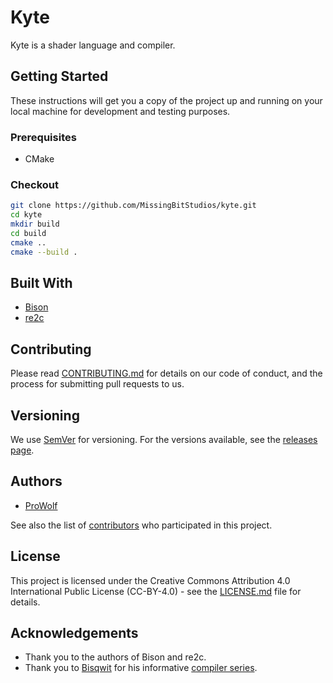# Kyte

Kyte is a shader language and compiler.

## Getting Started

These instructions will get you a copy of the project up and running on your local machine for development and testing purposes.

### Prerequisites

* CMake

### Checkout

```sh
git clone https://github.com/MissingBitStudios/kyte.git
cd kyte
mkdir build
cd build
cmake ..
cmake --build .
```

## Built With

* [Bison](https://www.gnu.org/software/bison/)
* [re2c](http://re2c.org/)

## Contributing

Please read [CONTRIBUTING.md](CONTRIBUTING.md) for details on our code of conduct, and the process for submitting pull requests to us.

## Versioning

We use [SemVer](http://semver.org/spec/v2.0.0.html) for versioning. For the versions available, see the [releases page](https://github.com/MissingBitStudios/kyte/releases). 

## Authors

* [ProWolf](https://github.com/prowolf)

See also the list of [contributors](https://github.com/MissingBitStudios/kyte/graphs/contributors) who participated in this project.

## License

This project is licensed under the Creative Commons Attribution 4.0 International Public License (CC-BY-4.0) - see the [LICENSE.md](LICENSE.md) file for details.

## Acknowledgements

* Thank you to the authors of Bison and re2c.
* Thank you to [Bisqwit](https://www.youtube.com/user/Bisqwit) for his informative [compiler series](https://github.com/bisqwit/compiler_series).
